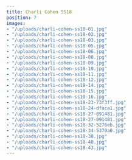 ```yaml
---
title: Charli Cohen SS18
position: 7
images:
- "/uploads/charli-cohen-ss18-01.jpg"
- "/uploads/charli-cohen-ss18-02.jpg"
- "/uploads/charli-cohen-ss18-03.jpg"
- "/uploads/charli-cohen-ss18-05.jpg"
- "/uploads/charli-cohen-ss18-06.jpg"
- "/uploads/charli-cohen-ss18-08.jpg"
- "/uploads/charli-cohen-ss18-09.jpg"
- "/uploads/charli-cohen-ss18-10.jpg"
- "/uploads/charli-cohen-ss18-11.jpg"
- "/uploads/charli-cohen-ss18-12.jpg"
- "/uploads/charli-cohen-ss18-14.jpg"
- "/uploads/charli-cohen-ss18-15.jpg"
- "/uploads/charli-cohen-ss18-16.jpg"
- "/uploads/charli-cohen-ss18-23-73f3ff.jpg"
- "/uploads/charli-cohen-ss18-24-dfaca1.jpg"
- "/uploads/charli-cohen-ss18-27-091481.jpg"
- "/uploads/charli-cohen-ss18-27-091481.jpg"
- "/uploads/charli-cohen-ss18-32-5276eb.jpg"
- "/uploads/charli-cohen-ss18-34-5379a0.jpg"
- "/uploads/charli-cohen-ss18-38.jpg"
- "/uploads/charli-cohen-ss18-40.jpg"
- "/uploads/charli-cohen-ss18-43.jpg"
---
```


